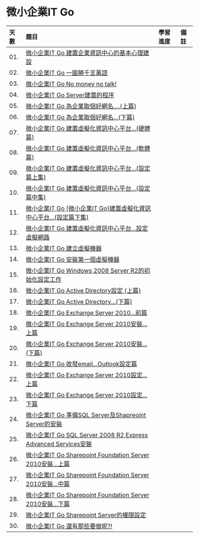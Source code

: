 # 微小企業IT Go

天數 | 題目 | 學習進度 | 備註
| :- | :- | :- | :- |
| 01. | [微小企業IT Go 建置企業資訊中心的基本心理建設](https://ithelp.ithome.com.tw/articles/10050865) | | 
| 02. | [微小企業IT Go 一圖勝千言萬語](https://ithelp.ithome.com.tw/articles/10051014) | | 
| 03. | [微小企業IT Go No money no talk!](https://ithelp.ithome.com.tw/articles/10051129) | | 
| 04. | [微小企業IT Go Server建置的程序](https://ithelp.ithome.com.tw/articles/10051289) | | 
| 05. | [微小企業IT Go 為企業取個好網名....(上篇)](https://ithelp.ithome.com.tw/articles/10051431) | | 
| 06. | [微小企業IT Go 為企業取個好網名...(下篇)](https://ithelp.ithome.com.tw/articles/10051545) | | 
| 07. | [微小企業IT Go 建置虛擬化資訊中心平台...(硬體篇)](https://ithelp.ithome.com.tw/articles/10051798) | | 
| 08. | [微小企業IT Go 建置虛擬化資訊中心平台...(軟體篇)](https://ithelp.ithome.com.tw/articles/10051953) | | 
| 09. | [微小企業IT Go 建置虛擬化資訊中心平台...(設定篇上集)](https://ithelp.ithome.com.tw/articles/10052236) | | 
| 10. | [微小企業IT Go 建置虛擬化資訊中心平台...(設定篇中集)](https://ithelp.ithome.com.tw/articles/10052401) | | 
| 11. | [微小企業IT Go [微小企業IT Go]建置虛擬化資訊中心平台...(設定篇下集)](https://ithelp.ithome.com.tw/articles/10052617) | | 
| 12. | [微小企業IT Go 建置虛擬化資訊中心平台...設定虛擬網路](https://ithelp.ithome.com.tw/articles/10052855) | | 
| 13. | [微小企業IT Go 建立虛擬機器](https://ithelp.ithome.com.tw/articles/10053065) | | 
| 14. | [微小企業IT Go 安裝第一個虛擬機器](https://ithelp.ithome.com.tw/articles/10053161) | | 
| 15. | [微小企業IT Go Windows 2008 Server R2的初始化設定工作](https://ithelp.ithome.com.tw/articles/10053376) | | 
| 16. | [微小企業IT Go Active Directory設定 (上篇)](https://ithelp.ithome.com.tw/articles/10053595) | | 
| 17. | [微小企業IT Go Active Directory...(下篇)](https://ithelp.ithome.com.tw/articles/10053851) | | 
| 18. | [微小企業IT Go Exchange Server 2010...前篇](https://ithelp.ithome.com.tw/articles/10054137) | | 
| 19. | [微小企業IT Go Exchange Server 2010安裝...上篇](https://ithelp.ithome.com.tw/articles/10054429) | | 
| 20. | [微小企業IT Go Exchange Server 2010安裝...(下篇)](https://ithelp.ithome.com.tw/articles/10054626) | | 
| 21. | [微小企業IT Go 收發email...Outlook設定篇](https://ithelp.ithome.com.tw/articles/10054867) | | 
| 22. | [微小企業IT Go Exchange Server 2010設定...上篇](https://ithelp.ithome.com.tw/articles/10055143) | | 
| 23. | [微小企業IT Go Exchange Server 2010設定...下篇](https://ithelp.ithome.com.tw/articles/10055389) | | 
| 24. | [微小企業IT Go 準備SQL Server及Shapreoint Server的安裝](https://ithelp.ithome.com.tw/articles/10055611) | | 
| 25. | [微小企業IT Go SQL Server 2008 R2 Express Advanced Services安裝](https://ithelp.ithome.com.tw/articles/10055908) | | 
| 26. | [微小企業IT Go Sharepoint Foundation Server 2010安裝...上篇](https://ithelp.ithome.com.tw/articles/10056131) | | 
| 27. | [微小企業IT Go Sharepoint Foundation Server 2010安裝...中篇](https://ithelp.ithome.com.tw/articles/10056321) | | 
| 28. | [微小企業IT Go Sharepoint Foundation Server 2010安裝...下篇](https://ithelp.ithome.com.tw/articles/10056449) | | 
| 29. | [微小企業IT Go Sharepoint Server的權限設定](https://ithelp.ithome.com.tw/articles/10056600) | | 
| 30. | [微小企業IT Go 還有那些要做呢?!](https://ithelp.ithome.com.tw/articles/10057096) | | 
